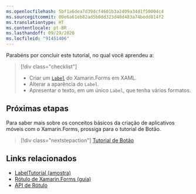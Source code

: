 ```yaml
---
ms.openlocfilehash: 5bf1a6dea7d39dcf4601b3a2d09a34d1f50004c4
ms.sourcegitcommit: 00e6a61eb82ad5b0dd323d48d483a74bedd814f2
ms.translationtype: HT
ms.contentlocale: pt-BR
ms.lasthandoff: 09/29/2020
ms.locfileid: "91451406"
---
```

Parabéns por concluir este tutorial, no qual você aprendeu a:

> [!div class="checklist"]
>
> - Criar um [`Label`](xref:Xamarin.Forms.Label) do Xamarin.Forms em XAML.
> - Alterar a aparência do `Label`.
> - Apresentar o texto, em um único `Label`, que tenha vários formatos.

## <a name="next-steps"></a>Próximas etapas

Para saber mais sobre os conceitos básicos da criação de aplicativos móveis com o Xamarin.Forms, prossiga para o tutorial de Botão.

> [!div class="nextstepaction"]
> [Tutorial de Botão](~/get-started/tutorials/button/index.yml)

## <a name="related-links"></a>Links relacionados

- [LabelTutorial (amostra)](/samples/xamarin/xamarin-forms-samples/getstarted-tutorials-labeltutorial/)
- [Rótulo de Xamarin.Forms (guia)](~/xamarin-forms/user-interface/text/label.md)
- [API de Rótulo](xref:Xamarin.Forms.Label)